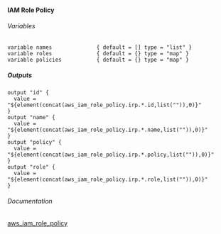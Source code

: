 #### IAM Role Policy


###### Variables
```
variable names              { default = [] type = "list" }
variable roles              { default = {} type = "map" }
variable policies           { default = {} type = "map" }
```

##### Outputs
```
output "id" {
  value = "${element(concat(aws_iam_role_policy.irp.*.id,list("")),0)}"
}
output "name" {
  value = "${element(concat(aws_iam_role_policy.irp.*.name,list("")),0)}"
}
output "policy" {
  value = "${element(concat(aws_iam_role_policy.irp.*.policy,list("")),0)}"
}
output "role" {
  value = "${element(concat(aws_iam_role_policy.irp.*.role,list("")),0)}"
}
```

###### Documentation
[aws_iam_role_policy](https://www.terraform.io/docs/providers/aws/r/iam_role_policy.html)
